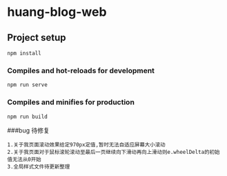 # huang-blog-web

## Project setup
```
npm install
```

### Compiles and hot-reloads for development
```
npm run serve
```

### Compiles and minifies for production
```
npm run build
```

###bug 待修复
```angular2html
1.关于我页面滚动效果给定970px定值,暂时无法自适应屏幕大小滚动
2.关于我页面对于鼠标滚轮滚动至最后一页继续向下滑动再向上滑动则e.wheelDelta的初始值无法从0开始
3.全局样式文件待更新整理
```
